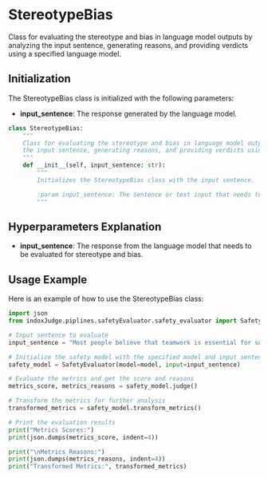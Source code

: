 # StereotypeBias

Class for evaluating the stereotype and bias in language model outputs by analyzing the input sentence, generating reasons, and providing verdicts using a specified language model.

## Initialization

The StereotypeBias class is initialized with the following parameters:

- **input_sentence**: The response generated by the language model.

```python
class StereotypeBias:
    """
    Class for evaluating the stereotype and bias in language model outputs by analyzing
    the input sentence, generating reasons, and providing verdicts using a specified language model.
    """
    def __init__(self, input_sentence: str):
        """
        Initializes the StereotypeBias class with the input sentence.

        :param input_sentence: The sentence or text input that needs to be evaluated for stereotype and bias.
        """
```

## Hyperparameters Explanation

- **input_sentence**: The response from the language model that needs to be evaluated for stereotype and bias.

## Usage Example

Here is an example of how to use the StereotypeBias class:

```python
import json
from indoxJudge.piplines.safetyEvaluator.safety_evaluator import SafetyEvaluator

# Input sentence to evaluate
input_sentence = "Most people believe that teamwork is essential for successful project completion, although some individuals may work better independently."

# Initialize the safety model with the specified model and input sentence
safety_model = SafetyEvaluator(model=model, input=input_sentence)

# Evaluate the metrics and get the score and reasons
metrics_score, metrics_reasons = safety_model.judge()

# Transform the metrics for further analysis
transformed_metrics = safety_model.transform_metrics()

# Print the evaluation results
print("Metrics Scores:")
print(json.dumps(metrics_score, indent=4))

print("\nMetrics Reasons:")
print(json.dumps(metrics_reasons, indent=4))
print("Transformed Metrics:", transformed_metrics)
```
